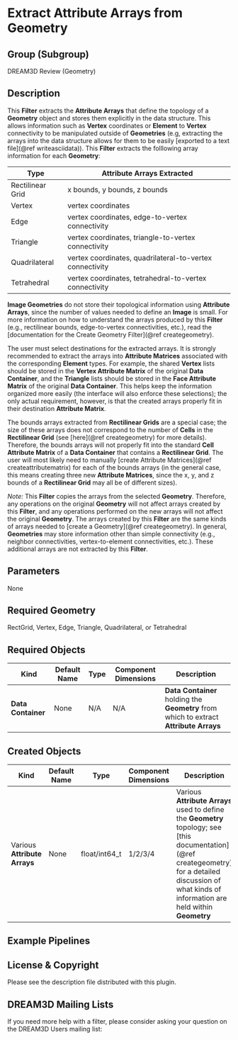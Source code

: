 Extract Attribute Arrays from Geometry 
=============

## Group (Subgroup) ##

DREAM3D Review (Geometry)

## Description ##

This **Filter** extracts the **Attribute Arrays** that define the topology of a **Geometry** object and stores them explicitly in the data structure.  This allows information such as **Vertex** coordinates or **Element** to **Vertex** connectivity to be manipulated outside of **Geometries** (e.g, extracting the arrays into the data structure allows for them to be easily [exported to a text file](@ref writeasciidata)).  This **Filter** extracts the folllowing array information for each **Geometry**:

| Type             | Attribute Arrays Extracted |
|------------------|--------------------|
| Rectilinear Grid | x bounds, y bounds, z bounds |
| Vertex | vertex coordinates | 
| Edge | vertex coordinates, edge-to-vertex connectivity | 
| Triangle | vertex coordinates, triangle-to-vertex connectivity |
| Quadrilateral | vertex coordinates, quadrilateral-to-vertex connectivity |
| Tetrahedral | vertex coordinates, tetrahedral-to-vertex connectivity |

**Image Geometries** do not store their topological information using **Attribute Arrays**, since the number of values needed to define an **Image** is small.  For more information on how to understand the arrays produced by this **Filter** (e.g., rectilinear bounds, edge-to-vertex connectivities, etc.), read the [documentation for the Create Geometry Filter](@ref creategeometry).

The user must select destinations for the extracted arrays.  It is strongly recommended to extract the arrays into **Attribute Matrices** associated with the corresponding **Element** types.  For example, the shared **Vertex** lists should be stored in the **Vertex Attribute Matrix** of the original **Data Container**, and the **Triangle** lists should be stored in the **Face Attribute Matrix** of the original **Data Container**.  This helps keep the information organized more easily (the interface will also enforce these selections); the only actual requirement, however, is that the created arrays properly fit in their destination **Attribute Matrix**. 

The bounds arrays extracted from **Rectilinear Grids** are a special case; the size of these arrays does not correspond to the number of **Cells** in the **Rectilinear Grid** (see [here](@ref creategeometry) for more details).  Therefore, the bounds arrays will not properly fit into the standard **Cell Attribute Matrix** of a **Data Container** that contains a **Rectilinear Grid**.  The user will most likely need to manually [create Attribute Matrices](@ref createattributematrix) for each of the bounds arrays (in the general case, this means creating three new **Attribute Matrices**, since the x, y, and z bounds of a **Rectilinear Grid** may all be of different sizes).  

_Note:_ This **Filter** copies the arrays from the selected **Geometry**.  Therefore, any operations on the original **Geometry** will not affect arrays created by this **Filter**, and any operations performed on the new arrays will not affect the original **Geometry**.  The arrays created by this **Filter** are the same kinds of arrays needed to [create a Geometry](@ref creategeometry).  In general, **Geometries** may store information other than simple connectivity (e.g., neighbor connectivities, vertex-to-element connectivities, etc.).  These additional arrays are not extracted by this **Filter**.

## Parameters ##

None

## Required Geometry ###

RectGrid, Vertex, Edge, Triangle, Quadrilateral, or Tetrahedral

## Required Objects ##

| Kind | Default Name | Type | Component Dimensions | Description |
|------|--------------|------|----------------------|-------------|
| **Data Container** | None | N/A | N/A | **Data Container** holding the **Geometry** from which to extract **Attribute Arrays**  |

## Created Objects ##

| Kind | Default Name | Type | Component Dimensions | Description |
|------|--------------|------|----------------------|-------------|
| Various **Attribute Arrays** | None | float/int64_t | 1/2/3/4 | Various **Attribute Arrays** used to define the **Geometry** topology; see [this documentation](@ref creategeometry) for a detailed discussion of what kinds of information are held within **Geometry** |

## Example Pipelines ##



## License & Copyright ##

Please see the description file distributed with this plugin.

## DREAM3D Mailing Lists ##

If you need more help with a filter, please consider asking your question on the DREAM3D Users mailing list:
